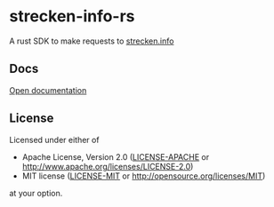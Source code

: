 # strecken-info-rs
A rust SDK to make requests to [strecken.info](https://strecken.info)

## Docs
[Open documentation](https://docs.rs/strecken-info/*)

## License

Licensed under either of

 * Apache License, Version 2.0
   ([LICENSE-APACHE](LICENSE-APACHE) or http://www.apache.org/licenses/LICENSE-2.0)
 * MIT license
   ([LICENSE-MIT](LICENSE-MIT) or http://opensource.org/licenses/MIT)

at your option.